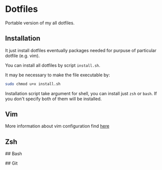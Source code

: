 # Dotfiles

Portable version of my all dotfiles.

## Installation

It just install dotfiles eventually packages needed for purpuse of particular dotfile (e.g. vim).

You can install all dotfiles by script `install.sh`.

It may be necessary to make the file executable by:

```sh
sudo chmod u+x install.sh
```

Installation script take argument for shell, you can install just `zsh` or `bash`. If you
don't specify both of them will be installed.

## Vim
More information about vim configuration find [here](.vim/README.md)

## Zsh

## Bash

## Git

